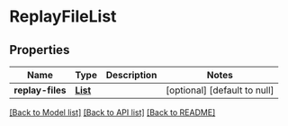 # ReplayFileList
## Properties

Name | Type | Description | Notes
------------ | ------------- | ------------- | -------------
**replay-files** | [**List**](string.md) |  | [optional] [default to null]

[[Back to Model list]](../README.md#documentation-for-models) [[Back to API list]](../README.md#documentation-for-api-endpoints) [[Back to README]](../README.md)

